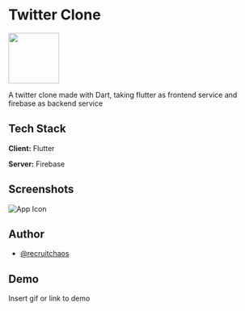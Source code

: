 
# Twitter Clone 
<img src = "assets/icon.svg" width = "100">

A twitter clone made with Dart, taking flutter as frontend service and firebase as backend service






## Tech Stack

**Client:** Flutter

**Server:** Firebase


## Screenshots

![App Icon](assets/icon.svg)


## Author

- [@recruitchaos](https://www.github.com/recruitchaos)


## Demo

Insert gif or link to demo

